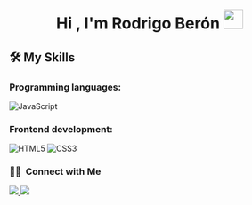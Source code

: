 
<h1 align="center"><b>Hi , I'm Rodrigo Berón </b><img src="https://media.giphy.com/media/hvRJCLFzcasrR4ia7z/giphy.gif" width="35"></h1>
<!--  -->
<p align="center">



## 🛠️ My Skills
### Programming languages:

![JavaScript](https://img.shields.io/badge/javascript-%23323330.svg?style=for-the-badge&logo=javascript&logoColor=%23F7DF1E)
### Frontend development:
![HTML5](https://img.shields.io/badge/html5-%23E34F26.svg?style=for-the-badge&logo=html5&logoColor=white)
![CSS3](https://img.shields.io/badge/css3-%231572B6.svg?style=for-the-badge&logo=css3&logoColor=white)
### 🤝🏻 &nbsp;Connect with Me
<a href="https://wa.me/qr/LPDNFHY4VYOCL1">
<img src="https://img.shields.io/badge/WhatsApp-25D366?style=for-the-badge&logo=whatsapp&logoColor=white">
</a>
<a href="https://www.instagram.com/rodriberon_/">
<img src="https://img.shields.io/badge/Instagram-%23E4405F.svg?style=for-the-badge&logo=Instagram&logoColor=white">
  </a>
